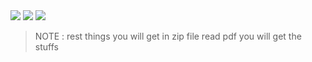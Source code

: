 <img src= "https://imgur.com/MxirG7C.png" >
<img src= "https://imgur.com/vqiAMmi.png" >
<img src= "https://imgur.com/HHmTaTA.png" >

> NOTE : rest things you will get in zip file read pdf you will get the stuffs  